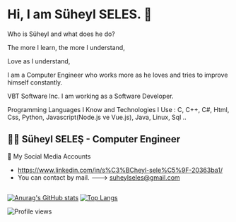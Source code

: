 # Hi, I am Süheyl SELES. 🙂

Who is Süheyl and what does he do?

The more I learn, the more I understand,

Love as I understand,

I am a Computer Engineer who works more as he loves and tries to improve himself constantly.

VBT Software Inc. I am working as a Software Developer.

Programming Languages I Know and Technologies I Use : C, C++, C#, Html, Css, Python, Javascript(Node.js ve Vue.js), Java, Linux, Sql ..

## 👨‍💻 Süheyl SELEŞ - Computer Engineer
  
🤝 My Social Media Accounts

- https://www.linkedin.com/in/s%C3%BCheyl-sele%C5%9F-20363ba1/
- You can contact by mail. ---> suheylseles@gmail.com

##

[![Anurag's GitHub stats](https://github-readme-stats.vercel.app/api?username=SuheylSeles&show_icons=true&theme=radical)](https://github.com/anuraghazra/github-readme-stats)
[![Top Langs](https://github-readme-stats.vercel.app/api/top-langs/?username=SuheylSeles&layout=compact&text_color=daf7dc&bg_color=151515&hide=css,html,php)](https://github.com/anuraghazra/github-readme-stats)

<!--! [![GitHub Streak](https://github-readme-streak-stats.herokuapp.com/?user=SuheylSeles&theme=dark)](https://git.io/streak-stats) -->

<!--![GitHub Activity Graph](https://activity-graph.herokuapp.com/graph?username=SuheylSeles) -->

![Profile views](https://gpvc.arturio.dev/SuheylSeles)  

